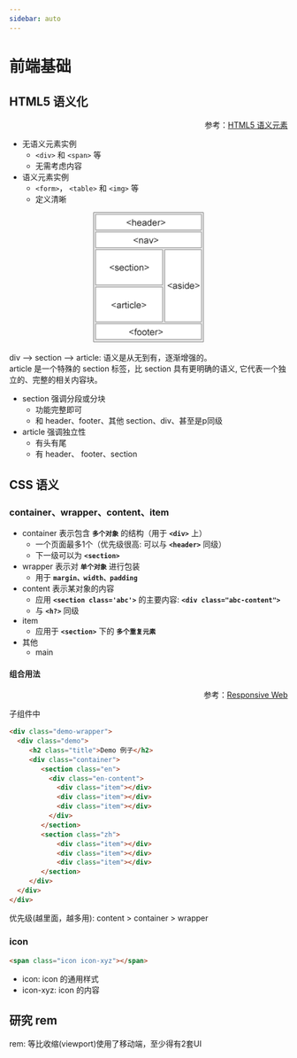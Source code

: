 ```yaml
---
sidebar: auto
---
```


# 前端基础

## HTML5 语义化

<div align="right">
    参考：<a href="http://www.runoob.com/html/html5-semantic-elements.html" target="_blank">HTML5 语义元素</a>
</div>

- 无语义元素实例
    - `<div>` 和 `<span>` 等
    - 无需考虑内容
- 语义元素实例
    - `<form>`， `<table>` 和 `<img>` 等
    - 定义清晰
    
<div style="text-align:center;">
    <img src="./image/img_sem_elements.gif" width="200px">
</div>

div --> section  --> article: 语义是从无到有，逐渐增强的。<br>
article 是一个特殊的 section 标签，比 section 具有更明确的语义, 它代表一个独立的、完整的相关内容块。<br>
- section 强调分段或分块
    - 功能完整即可
    - 和 header、footer、其他 section、div、甚至是p同级
- article 强调独立性
    - 有头有尾
    - 有 header、 footer、section
    

## CSS 语义
### container、wrapper、content、item
- container 表示包含 **`多个对象`** 的结构（用于 **`<div>`** 上）
    - 一个页面最多1个（优先级很高: 可以与 **`<header>`** 同级）
    - 下一级可以为 **`<section>`** 
- wrapper 表示对 **`单个对象`** 进行包装
    - 用于 **`margin、width、padding`** 
- content 表示某对象的内容
    - 应用 **`<section class='abc'>`** 的主要内容: **`<div class="abc-content">`** 
    - 与 **`<h?>`** 同级 
- item 
    - 应用于 **`<section>`** 下的 **`多个重复元素`** 
- 其他
    - main

#### 组合用法
<div align="right">
    参考：<a href="/front-end/responsive-web.html" target="_blank">Responsive Web</a>
</div>

子组件中
```html
<div class="demo-wrapper">
  <div class="demo">
     <h2 class="title">Demo 例子</h2>
     <div class="container">
        <section class="en">
          <div class="en-content">
            <div class="item"></div>
            <div class="item"></div>
            <div class="item"></div> 
          </div>
        </section>
        <section class="zh">
            <div class="item"></div>
            <div class="item"></div>
            <div class="item"></div>
        </section>
     </div>
  </div>
</div>
```

优先级(越里面，越多用): content > container > wrapper


### icon
```html
<span class="icon icon-xyz"></span>
```
- icon: icon 的通用样式<br>
- icon-xyz: icon 的内容



## 研究 rem
rem: 等比收缩(viewport)使用了移动端，至少得有2套UI